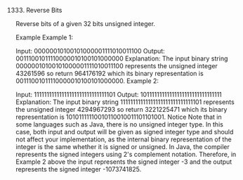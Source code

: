 1333. Reverse Bits

Reverse bits of a given 32 bits unsigned integer.

Example
Example 1:

Input: 00000010100101000001111010011100
Output: 00111001011110000010100101000000
Explanation: 
The input binary string 00000010100101000001111010011100 represents the unsigned integer 43261596
so return 964176192 which its binary representation is 00111001011110000010100101000000.
Example 2:

Input: 11111111111111111111111111111101
Output: 10111111111111111111111111111111
Explanation: 
The input binary string 11111111111111111111111111111101 represents the unsigned integer 4294967293
so return 3221225471 which its binary representation is 10101111110010110010011101101001.
Notice
Note that in some languages such as Java, there is no unsigned integer type. In this case, both input and output will be given as signed integer type and should not affect your implementation, as the internal binary representation of the integer is the same whether it is signed or unsigned.
In Java, the compiler represents the signed integers using 2's complement notation. Therefore, in Example 2 above the input represents the signed integer -3 and the output represents the signed integer -1073741825.
